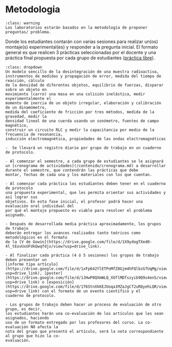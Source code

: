 # Metodologia

``````{admonition} 
:class: warning
Los laboratorios estarán basados en la metodología de proponer preguntas/ problema.
``````

Donde los estudiantes contarán con varias sesiones para realizar un(os) montaje(s) experimental(es) y responder a la pregunta inicial. El formato general es que realicen 3 prácticas seleccionadas por el docente y una práctica final propuesta por cada grupo de estudiantes ([práctica libre](https://drive.google.com/file/d/1O8Lvdo8sht-g1l_5oeNx4s_md5BV_mNP/view?usp=drive_link)). 

`````{admonition} Algunas de las prácticas
:class: dropdown
Un modelo sencillo de la desintegración de una muestra radioactiva, instrumentos de medidas y propagación de error, medida del tiempo de reacción, cálculo
de la densidad de diferentes objetos, equilibrio de fuerzas, disparar sobre un objeto en
movimiento (carro) una masa en una colisión inelástica, medir experimentalmente el
momento de inercia de un objeto irregular, elaboración y calibración de un dinamómetro,
medida del coeficiente de fricción por tres métodos, medida de la gravedad, medir la
densidad lineal de una cuerda usando un sonómetro, fuentes de campo magnético,
construir un circuito RLC y medir la capacitancia por medio de la frecuencia de resonancia,
inducción electromagnética, propiedades de las ondas electromagnéticas
`````

```{warning}
-  Se llevará un registro diario por grupo de trabajo en un cuaderno de protocolo.

- Al comenzar el semestre, a cada grupo de estudiantes se le asignará un [cronograma de actividades](/contenido/cronograma.md) a desarrollar durante el semestre, que contendrán las prácticas que debe
montar, fechas de cada una y los materiales con los que cuentan.

- Al comenzar cada práctica los estudiantes deben tener en el cuaderno de protocolo
una propuesta experimental, que les permita orientar sus actividades y así lograr sus
objetivos. En esta fase inicial, el profesor podrá hacer una evaluación oral individual del
por qué el montaje propuesto es viable para resolver el problema asignado.

- Después de desarrollada media práctica aproximadamente, los grupos de trabajo
deberán entregar los avances realizados tanto teóricos como metodológicos en el formato
de la [V de Gowin](https://drive.google.com/file/d/1X9ydogTXed0-4l_tEovUxUFdkQwqfdjx/view?usp=drive_link).

- Al finalizar cada práctica (4 ó 5 sesiones) los grupos de trabajo deben presentar un
[informe tipo artículo](https://drive.google.com/file/d/1xFp642YlETPoMfZ8Gjm4hFQlbzGfUqMg/view?usp=drive_link), [poster](https://drive.google.com/file/d/1JHwP0QXmWLQ_XOflMDfszyib9Q9s4enS/view?usp=drive_link) o [exposición](https://drive.google.com/file/d/1T6StnXkKEJUoqa1MZaJgCf2uRQyehLQR/view?usp=drive_link) con el formato de un evento científico y el
cuaderno de protocolo.

- Los grupos de trabajo deben hacer un proceso de evaluación de otro grupo, es decir,
los estudiantes harán una co-evaluación de los artículos que les sean asignados, haciendo
uso de un formato entregado por los profesores del curso. La co-evaluación NO afecta la
nota del grupo que presentó el artículo, será la nota correspondiente al grupo que hizo la co-
evaluación.

```







